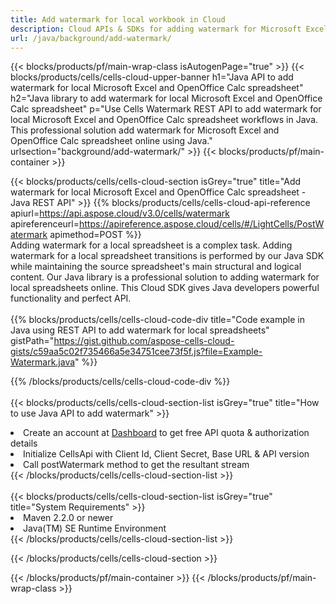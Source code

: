 ```yaml
---
title: Add watermark for local workbook in Cloud 
description: Cloud APIs & SDKs for adding watermark for Microsoft Excel & OpenOffice Calc. Adding watermark for local spreadsheets by the Cells Cloud API. SDK support kinds of development languages. They include Android, C#, Go, Java, NodeJS, Perl, PHP, Python, Ruby, and swift. 
url: /java/background/add-watermark/
---
```



{{< blocks/products/pf/main-wrap-class isAutogenPage="true" >}}
{{< blocks/products/cells/cells-cloud-upper-banner h1="Java API to add watermark for local Microsoft Excel and OpenOffice Calc spreadsheet" h2="Java library to add watermark for local Microsoft Excel and OpenOffice Calc spreadsheet" p="Use Cells Watermark REST API to add watermark for local Microsoft Excel and OpenOffice Calc spreadsheet workflows in Java. This professional solution add watermark for Microsoft Excel and OpenOffice Calc spreadsheet online using Java." urlsection="background/add-watermark/" >}}
{{< blocks/products/pf/main-container >}}

{{< blocks/products/cells/cells-cloud-section isGrey="true"  title="Add watermark for local Microsoft Excel and OpenOffice Calc spreadsheet - Java REST API" >}}
{{% blocks/products/cells/cells-cloud-api-reference  apiurl=https://api.aspose.cloud/v3.0/cells/watermark  apireferenceurl=https://apireference.aspose.cloud/cells/#/LightCells/PostWatermark  apimethod=POST %}}
<br/>
Adding watermark for a local spreadsheet is a complex task. Adding watermark for a local spreadsheet transitions is performed by our Java SDK while maintaining the source spreadsheet's main structural and logical content. Our Java library is a professional solution to adding watermark for local spreadsheets online. This Cloud SDK gives Java developers powerful functionality and perfect API.
<br/>
<br/>
{{% blocks/products/cells/cells-cloud-code-div title="Code example in Java using REST API to add watermark for local spreadsheets" gistPath="https://gist.github.com/aspose-cells-cloud-gists/c59aa5c02f735466a5e34751cee73f5f.js?file=Example-Watermark.java" %}}
  
{{% /blocks/products/cells/cells-cloud-code-div  %}}
<br/>
<br/>
{{< blocks/products/cells/cells-cloud-section-list isGrey="true"  title="How to use Java API to add watermark" >}}
<li>Create an account at <a href="https://dashboard.aspose.cloud/">Dashboard</a> to get free API quota & authorization details</li>
<li>Initialize CellsApi with Client Id, Client Secret, Base URL & API version</li>
<li>Call postWatermark method to get the resultant stream</li>
{{< /blocks/products/cells/cells-cloud-section-list >}}
<br/>
<br/>
{{< blocks/products/cells/cells-cloud-section-list isGrey="true"  title="System Requirements" >}}
<li>Maven 2.2.0 or newer</li>
<li>Java(TM) SE Runtime Environment</li>
{{< /blocks/products/cells/cells-cloud-section-list >}}

{{< /blocks/products/cells/cells-cloud-section >}}

{{< /blocks/products/pf/main-container >}}
{{< /blocks/products/pf/main-wrap-class >}}
